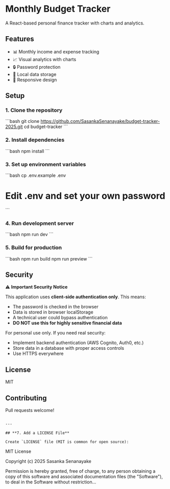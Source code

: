 # Monthly Budget Tracker

A React-based personal finance tracker with charts and analytics.

## Features
- 📊 Monthly income and expense tracking
- 📈 Visual analytics with charts
- 🔒 Password protection
- 💾 Local data storage
- 📱 Responsive design

## Setup

### 1. Clone the repository
\`\`\`bash
git clone https://github.com/SasankaSenanayake/budget-tracker-2025.git
cd budget-tracker
\`\`\`

### 2. Install dependencies
\`\`\`bash
npm install
\`\`\`

### 3. Set up environment variables
\`\`\`bash
cp .env.example .env
# Edit .env and set your own password
\`\`\`

### 4. Run development server
\`\`\`bash
npm run dev
\`\`\`

### 5. Build for production
\`\`\`bash
npm run build
npm run preview
\`\`\`

## Security

⚠️ **Important Security Notice**

This application uses **client-side authentication only**. This means:

- The password is checked in the browser
- Data is stored in browser localStorage
- A technical user could bypass authentication
- **DO NOT use this for highly sensitive financial data**

For personal use only. If you need real security:
- Implement backend authentication (AWS Cognito, Auth0, etc.)
- Store data in a database with proper access controls
- Use HTTPS everywhere

## License
MIT

## Contributing
Pull requests welcome!
```

---

## **7. Add a LICENSE File**

Create `LICENSE` file (MIT is common for open source):
```
MIT License

Copyright (c) 2025 Sasanka Senanayake

Permission is hereby granted, free of charge, to any person obtaining a copy
of this software and associated documentation files (the "Software"), to deal
in the Software without restriction...